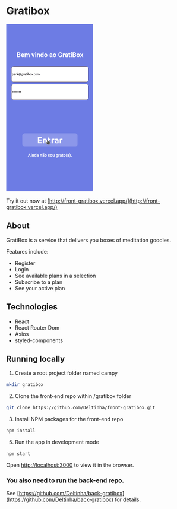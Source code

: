 # Gratibox

<img style="height: 450px;" src="./grati-animation.gif" />

Try it out now at [http://front-gratibox.vercel.app/](http://front-gratibox.vercel.app/)

## About

GratiBox is a service that delivers you boxes of meditation goodies.

Features include:

- Register
- Login
- See available plans in a selection
- Subscribe to a plan
- See your active plan

## Technologies

- React
- React Router Dom
- Axios
- styled-components

## Running locally

1. Create a root project folder named campy

```sh
mkdir gratibox
```

2. Clone the front-end repo within /gratibox folder

```sh
git clone https://github.com/Deltinha/front-gratibox.git
```

3. Install NPM packages for the front-end repo

```sh
npm install
```

5. Run the app in development mode

```sh
npm start
```

Open [http://localhost:3000](http://localhost:3000) to view it in the browser.

### You also need to run the back-end repo.

See [https://github.com/Deltinha/back-gratibox](https://github.com/Deltinha/back-gratibox) for details.

